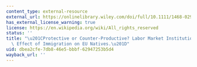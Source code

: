 ```yaml
---
content_type: external-resource
external_url: https://onlinelibrary.wiley.com/doi/full/10.1111/1468-0297.00136
has_external_license_warning: true
license: https://en.wikipedia.org/wiki/All_rights_reserved
status: ''
title: "\u201CProtective or Counter-Productive? Labor Market Institutions and the\
  \ Effect of Immigration on EU Natives.\u201D"
uid: dbea2cfe-7db8-46e5-bbbf-62947253b5d4
wayback_url: ''
---
```

